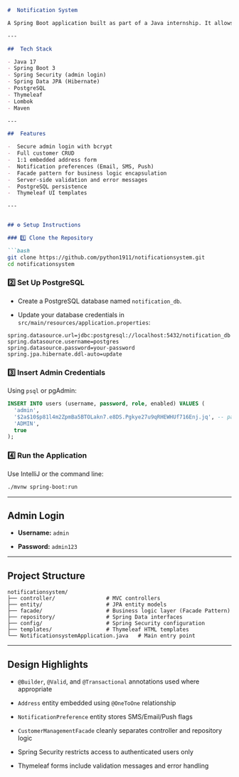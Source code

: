 
````markdown
#  Notification System

A Spring Boot application built as part of a Java internship. It allows **admin users** to manage **customers**, their **addresses**, and **notification preferences** (Email, SMS, Push).

---

##  Tech Stack

- Java 17
- Spring Boot 3
- Spring Security (admin login)
- Spring Data JPA (Hibernate)
- PostgreSQL
- Thymeleaf
- Lombok
- Maven

---

##  Features

-  Secure admin login with bcrypt
-  Full customer CRUD
-  1:1 embedded address form
-  Notification preferences (Email, SMS, Push)
-  Facade pattern for business logic encapsulation
- ️ Server-side validation and error messages
-  PostgreSQL persistence
-  Thymeleaf UI templates

---


## ⚙️ Setup Instructions

### 1️⃣ Clone the Repository

```bash
git clone https://github.com/python1911/notificationsystem.git
cd notificationsystem
````

### 2️⃣ Set Up PostgreSQL

- Create a PostgreSQL database named `notification_db`.

- Update your database credentials in `src/main/resources/application.properties`:


```properties
spring.datasource.url=jdbc:postgresql://localhost:5432/notification_db
spring.datasource.username=postgres
spring.datasource.password=your-password
spring.jpa.hibernate.ddl-auto=update
```

### 3️⃣ Insert Admin Credentials

Using `psql` or pgAdmin:

```sql
INSERT INTO users (username, password, role, enabled) VALUES (
  'admin',
  '$2a$10$p81l4m2ZpmBa5BTOLakn7.e8DS.Pgkye27u9qRHEWHUf716Enj.jq', -- password: admin123
  'ADMIN',
  true
);
```

### 4️⃣ Run the Application

Use IntelliJ or the command line:

```bash
./mvnw spring-boot:run
```

---

##  Admin Login

- **Username:** `admin`

- **Password:** `admin123`


---

## Project Structure

```
notificationsystem/
├── controller/                # MVC controllers
├── entity/                    # JPA entity models
├── facade/                    # Business logic layer (Facade Pattern)
├── repository/                # Spring Data interfaces
├── config/                    # Spring Security configuration
├── templates/                 # Thymeleaf HTML templates
└── NotificationsystemApplication.java   # Main entry point
```

---

##  Design Highlights

- `@Builder`, `@Valid`, and `@Transactional` annotations used where appropriate

- `Address` entity embedded using `@OneToOne` relationship

- `NotificationPreference` entity stores SMS/Email/Push flags

- `CustomerManagementFacade` cleanly separates controller and repository logic

- Spring Security restricts access to authenticated users only

- Thymeleaf forms include validation messages and error handling




